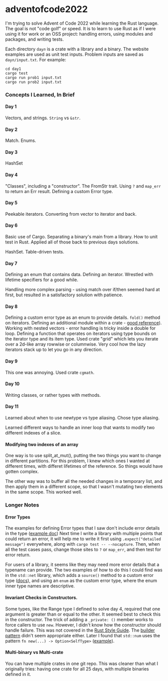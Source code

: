 # adventofcode2022
I'm trying to solve Advent of Code 2022 while learning the Rust language.  The goal is not "code golf" or speed.  It is to
learn to use Rust as if I were using it for work or an OSS project: handling errors, using modules and packages, and writing tests.

Each directory `day`_`n`_ is a crate with a library and a binary.
The website examples are used as unit test inputs.
Problem inputs are saved as `day`_`n`_`/input.txt`.
For example:

```
cd day1
cargo test
cargo run prob1 input.txt
cargo run prob2 input.txt
```

### Concepts I Learned, In Brief

#### Day 1
Vectors, and strings.  `String` vs `&str`. 

#### Day 2
Match.  Enums.

#### Day 3
HashSet

#### Day 4

"Classes", including a "constructor". The FromStr trait.
Using `?` and `map_err` to return an Err result.
Defining a custom Error type.

#### Day 5
Peekable iterators.  Converting from vector to iterator and back.  

#### Day 6
Basic use of Cargo. Separating a binary's main from a library.  How to unit test in Rust.  Applied all of those back to previous days solutions.  

HashSet.  Table-driven tests.

#### Day 7
Defining an enum that contains data. Defining an iterator.  Wrestled with lifetime specifiers for a good while.

Handling more complex parsing - using match over if/then seemed hard at first, but resulted in a satisfactory solution with patience.

#### Day 8

Defining a custom error type as an enum to provide details.
`fold()` method on iterators.
Defining an additional module within a crate -  [good reference](https://www.sheshbabu.com/posts/rust-module-system/)).
Working with nested vectors - error handling is tricky inside a double for loop. 
Defining a function that operates on iterators using type bounds on the iterator type and its item type.
Used crate "grid" which lets you iterate over a 2d-like array rowwise or columnwise.  Very cool how the lazy
iterators stack up to let you go in any direction.

#### Day 9
This one was annoying.
Used crate `cgmath`.

#### Day 10
Writing classes, or rather types with methods.

#### Day 11
Learned about when to use newtype vs type aliasing.  Chose type aliasing.

Learned different ways to handle an inner loop that wants
to modify two different indexes of a slice.  


#### Modifying two indexes of an array

One way is to use split_at_mut(), putting the two things
you want to change in different partitions.  For this problem, I knew which ones I wanted at different times, with differet lifetimes of the reference.  So things would have gotten complex.

The other way was to buffer all the needed changes in a temporary list, and then apply them in a different scope, so that I wasn't mutating two elements in the same scope.  This worked well.

### Longer Notes

#### Error Types
The examples for defining Error types that I saw don't include error details in the type ([example doc](https://doc.rust-lang.org/rust-by-example/error/multiple_error_types/define_error_type.html))
Next time I write a library with multiple points that could return an error, it will help me to 
write it first using `.expect("detailed message")` everywhere, along with `cargo test -- --nocapture`.
Then, when all the test cases pass, change those sites  to  `?` or `map_err`, and then test for error return.

For users of a library, it seems like they may need more error details that a typename can provide.  The two examples of how to do this I could find was in the `std::net` library, which adds a `source()` method to a custom error type ([docs](https://doc.rust-lang.org/std/error/trait.Error.html#provided-methods)), and using an `enum` as the custom error type, where the enum inner type names are descriptive.


#### Invariant Checks in Constructors.
Some types, like the Range type I defined to solve day 4, required that one argument is greater than or equal to the other.  It seemed best to check this in the constructor.  The trick of adding a `_private: ()` member works to force callers to use `new`.  However,
I didn't know how the constructor should handle failure.  This was not covered in the [Rust Style Guide](https://doc.rust-lang.org/1.0.0/style/ownership/constructors.html).  The [builder pattern](https://rust-unofficial.github.io/patterns/patterns/creational/builder.html) didn't seem appropriate either.  Later I found that `std::num` uses the pattern `fn new(...) -> Option<SelfType>` ([example](https://doc.rust-lang.org/stable/std/num/struct.NonZeroUsize.html)).

#### Multi-binary vs Multi-crate
You can have multiple crates in one git repo.  This was cleaner than what I originally tries: having one crate for all 25 days, with multiple binaries defined in it.


